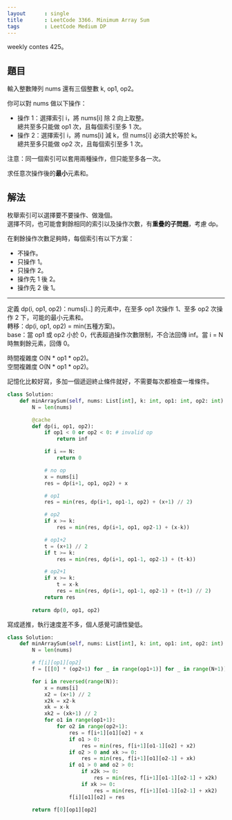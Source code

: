 ```yaml
---
layout      : single
title       : LeetCode 3366. Minimum Array Sum
tags        : LeetCode Medium DP
---
```

weekly contes 425。  

## 題目

輸入整數陣列 nums 還有三個整數 k, op1, op2。  

你可以對 nums 做以下操作：  

- 操作 1：選擇索引 i，將 nums[i] 除 2 向上取整。  
    總共至多只能做 op1 次，且每個索引至多 1 次。  
- 操作 2：選擇索引 i，將 nums[i] 減 k，但 nums[i] 必須大於等於 k。  
    總共至多只能做 op2 次，且每個索引至多 1 次。  

注意：同一個索引可以套用兩種操作，但只能至多各一次。  

求任意次操作後的**最小**元素和。  

## 解法

枚舉索引可以選擇要不要操作、做幾個。  
選擇不同，也可能會剩餘相同的索引以及操作次數，有**重疊的子問題**，考慮 dp。  

在剩餘操作次數足夠時，每個索引有以下方案：  

- 不操作。  
- 只操作 1。  
- 只操作 2。  
- 操作先 1 後 2。  
- 操作先 2 後 1。  

---

定義 dp(i, op1, op2)：nums[i..] 的元素中，在至多 op1 次操作 1、至多 op2 次操作 2 下，可能的最小元素和。  
轉移：dp(i, op1, op2) = min(五種方案)。  
base：當 op1 或 op2 小於 0，代表超過操作次數限制，不合法回傳 inf。當 i = N 時無剩餘元素，回傳 0。  

時間複雜度 O(N \* op1 \* op2)。  
空間複雜度 O(N \* op1 \* op2)。  

記憶化比較好寫，多加一個遞迴終止條件就好，不需要每次都檢查一堆條件。  

```python
class Solution:
    def minArraySum(self, nums: List[int], k: int, op1: int, op2: int) -> int:
        N = len(nums)

        @cache
        def dp(i, op1, op2):
            if op1 < 0 or op2 < 0: # invalid op
                return inf

            if i == N:
                return 0

            # no op
            x = nums[i]
            res = dp(i+1, op1, op2) + x

            # op1
            res = min(res, dp(i+1, op1-1, op2) + (x+1) // 2)

            # op2
            if x >= k:
                res = min(res, dp(i+1, op1, op2-1) + (x-k))

            # op1+2
            t = (x+1) // 2
            if t >= k:
                res = min(res, dp(i+1, op1-1, op2-1) + (t-k))

            # op2+1
            if x >= k:
                t = x-k
                res = min(res, dp(i+1, op1-1, op2-1) + (t+1) // 2)
            return res
        
        return dp(0, op1, op2)
```

寫成遞推，執行速度差不多，個人感覺可讀性變低。  

```python
class Solution:
    def minArraySum(self, nums: List[int], k: int, op1: int, op2: int) -> int:
        N = len(nums)

        # f[i][op1][op2]
        f = [[[0] * (op2+1) for _ in range(op1+1)] for _ in range(N+1)]

        for i in reversed(range(N)):
            x = nums[i]
            x2 = (x+1) // 2
            x2k = x2-k
            xk = x-k
            xk2 = (xk+1) // 2
            for o1 in range(op1+1):
                for o2 in range(op2+1):
                    res = f[i+1][o1][o2] + x
                    if o1 > 0:
                        res = min(res, f[i+1][o1-1][o2] + x2)
                    if o2 > 0 and xk >= 0:
                        res = min(res, f[i+1][o1][o2-1] + xk)
                    if o1 > 0 and o2 > 0:
                        if x2k >= 0:
                            res = min(res, f[i+1][o1-1][o2-1] + x2k)
                        if xk >= 0:
                            res = min(res, f[i+1][o1-1][o2-1] + xk2)
                    f[i][o1][o2] = res

        return f[0][op1][op2]
```

